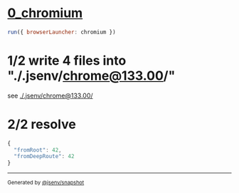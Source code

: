 # [0_chromium](../../spa_dev.test.mjs#L22)

```js
run({ browserLauncher: chromium })
```

# 1/2 write 4 files into "./.jsenv/chrome@133.00/"

see [./.jsenv/chrome@133.00/](./.jsenv/chrome@133.00/)

# 2/2 resolve

```js
{
  "fromRoot": 42,
  "fromDeepRoute": 42
}
```

---

<sub>
  Generated by <a href="https://github.com/jsenv/core/tree/main/packages/independent/snapshot">@jsenv/snapshot</a>
</sub>

